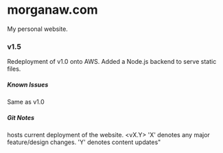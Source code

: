 # morganaw.com

My personal website.

### v1.5

Redeployment of v1.0 onto AWS. Added a Node.js backend to serve static files.

##### Known Issues

Same as v1.0

##### Git Notes

<master> hosts current deployment of the website.
<vX.Y> 'X' denotes any major feature/design changes. 'Y' denotes content updates"
